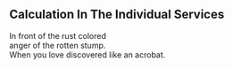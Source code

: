 Calculation In The Individual Services
--------------------------------------
In front of the rust colored  
anger of the rotten stump.  
When you love discovered like an acrobat.  
